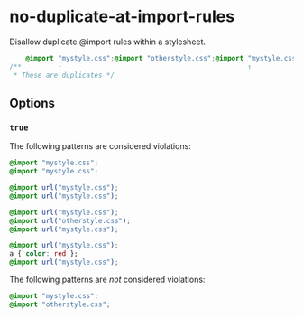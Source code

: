 # no-duplicate-at-import-rules

Disallow duplicate @import rules within a stylesheet.

```css
    @import "mystyle.css";@import "otherstyle.css";@import "mystyle.css";
/**         ↑                                              ↑
 * These are duplicates */
```
## Options

### `true`

The following patterns are considered violations:

```css
@import "mystyle.css";
@import "mystyle.css";
```

```css
@import url("mystyle.css");
@import url("mystyle.css");
```

```css
@import url("mystyle.css");
@import url("otherstyle.css");
@import url("mystyle.css");
```

```css
@import url("mystyle.css");
a { color: red };
@import url("mystyle.css");
```

The following patterns are *not* considered violations:

```css
@import "mystyle.css";
@import "otherstyle.css";
```
